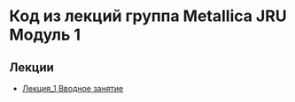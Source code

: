 
# Код из лекций группа Metallica JRU Модуль 1

## Лекции
- [Лекция_1 Вводное занятие](https://github.com/tatianabakachJRU/metallicaJRUModule1/tree/main/src/lecture_1)